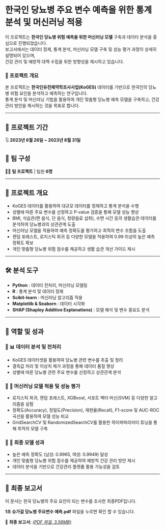 # 한국인 당뇨병 주요 변수 예측을 위한 통계 분석 및 머신러닝 적용  

이 프로젝트는 **한국인 당뇨병 위험 예측을 위한 머신러닝 모델** 구축과 데이터 분석을 중심으로 진행되었습니다.  
보고서에서는 데이터 정제, 통계 분석, 머신러닝 모델 구축 및 성능 평가 과정이 상세히 설명되어 있으며,  
건강 관리 및 예방적 대책 수립을 위한 방향성을 제시하고 있습니다. 

### 📌 프로젝트 개요  
본 프로젝트는 **한국인유전체역학조사사업(KoGES)** 데이터를 기반으로 한국인의 당뇨병 위험 요인을 분석하고 예측하는 연구입니다.  
통계 분석 및 머신러닝 기법을 활용하여 개인 맞춤형 당뇨병 예측 모델을 구축하고, 건강 관리 방안을 제시하는 것을 목표로 합니다.  

---

## 📅 프로젝트 기간  
🗓 **2023년 6월 26일 ~ 2023년 8월 31일**  

## 👥 팀 구성  
👨‍💻 **팀 프로젝트** | 팀원 **6명**  

---

## 📄 프로젝트 개요  
- KoGES 데이터를 활용하여 대규모 데이터를 정제하고 통계 분석을 수행  
- 성별에 따른 주요 변수를 선정하고 P-value 검증을 통해 모델 성능 향상  
- BMI, 식습관(짠 음식, 단 음식, 청량음료 섭취), 수면 시간 등의 생활습관 데이터를 분석하여 당뇨병과의 상관관계 도출  
- 머신러닝 모델을 적용하여 예측 정확도를 평가하고 최적의 변수 조합을 도출  
- 랜덤 포레스트, 로지스틱 회귀 등 다양한 모델을 적용하여 0.99 이상의 높은 예측 정확도 확보  
- 개인 맞춤형 당뇨병 위험 점수를 제공하고 생활 습관 개선 가이드 제시  

---

## 🛠 분석 도구  
- **Python** : 데이터 전처리, 머신러닝 모델링  
- **R** : 통계 분석 및 데이터 정제  
- **Scikit-learn** : 머신러닝 알고리즘 적용  
- **Matplotlib & Seaborn** : 데이터 시각화  
- **SHAP (Shapley Additive Explanations)** : 모델 해석 및 변수 중요도 분석  

---

## 🎯 역할 및 성과  

### 📌 **📊 데이터 분석 및 전처리**  
- KoGES 데이터셋을 활용하여 당뇨병 관련 변수를 추출 및 정리  
- 결측값 처리 및 이상치 제거 과정을 통해 데이터 품질 향상  
- 성별에 따른 당뇨병 관련 주요 변수를 선정하고 상관관계 분석  

### 📌 **🤖 머신러닝 모델 적용 및 성능 평가**  
- 로지스틱 회귀, 랜덤 포레스트, XGBoost, 서포트 벡터 머신(SVM) 등 다양한 알고리즘을 실험  
- 정확도(Accuracy), 정밀도(Precision), 재현율(Recall), F1-score 및 AUC-ROC 곡선을 활용하여 모델 성능 비교  
- GridSearchCV 및 RandomizedSearchCV를 활용한 하이퍼파라미터 튜닝을 통해 최적의 모델 구축  

### 📌 **📢 최종 모델 성과**  
- 높은 예측 정확도 (남성: 0.9965, 여성: 0.9949) 달성  
- 개인 맞춤형 당뇨병 위험 점수를 제공하여 예방적 건강 관리 방안 제시  
- 데이터 분석을 기반으로 건강관리 플랫폼 활용 가능성을 검토  

---

## 📄 최종 보고서  
이 문서는 한국 당뇨병의 주요 요인이 되는 변수를 조사한 최종PDF입니다.

**1조 슈가걸 당뇨병 주요변수 예측.pdf** 파일을 누르면 확인 할 수 있습니다.

<p>
    📄 <strong>최종 보고서:</strong> 
    <a href="https://github.com/kimhee02/Korean-Diabetes-Prediction/raw/main/1조%20슈가걸%20당뇨병%20주요변수%20예측.pdf" target="_blank">
        <em>(PDF 파일, 3.56MB)</em>
    </a>
</p>

 
